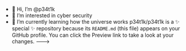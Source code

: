 - 👋 Hi, I’m @p34t1k
- 👀 I’m interested in cyber security 
- 🌱 I’m currently learning how the universe works 
p34t1k/p34t1k is a ✨ special ✨ repository because its `README.md` (this file) appears on your GitHub profile.
You can click the Preview link to take a look at your changes.
--->
